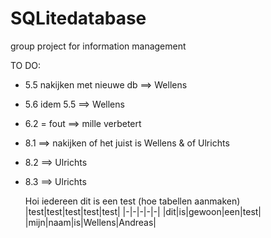 # SQLitedatabase
group project for information management

TO DO:
- 5.5 nakijken met nieuwe db ==> Wellens
- 5.6 idem 5.5 ==> Wellens
- 6.2 = fout ==> mille verbetert
- 8.1 ==> nakijken of het juist is Wellens & of Ulrichts
- 8.2 ==> Ulrichts
- 8.3 ==> Ulrichts


  Hoi iedereen dit is een test (hoe tabellen aanmaken)
  |test|test|test|test|test|
  |-|-|-|-|-|
  |dit|is|gewoon|een|test|
  |mijn|naam|is|Wellens|Andreas|

